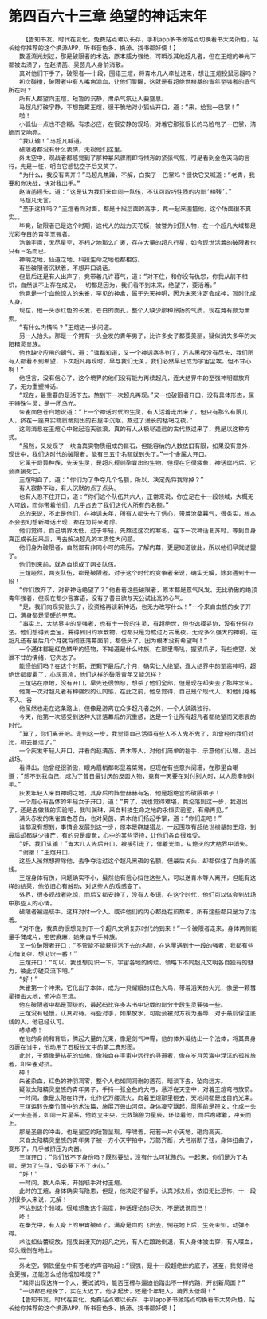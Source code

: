 # 第四百六十三章 绝望的神话末年
        【告知书友，时代在变化，免费站点难以长存，手机app多书源站点切换看书大势所趋，站长给你推荐的这个换源APP，听书音色多、换源、找书都好使！】
       数道流光划过，那是破限者的术法，原本威力强绝，可瞬杀其他超凡者，但在王煊的拳光下都被击溃了，在赵清菡、吴茵几人身前消散。
       真对他们下手了，破限者——十段，围猎王煊，将青木几人牵扯进来，想让王煊投鼠忌器吗？
       初次碰撞，破限者中有人嘴角淌血，让他们警醒，这就是有超绝世根基的青年至强者的底气所在吗？
       所有人都望向王煊，短暂的沉静，肃杀气氛让人要窒息。
       马超凡打破宁静，不想拖累王煊，很干脆地对小狐仙开口，道：“来，给我一巴掌！”
       啪！
       小狐仙一点也不含糊，有求必应，在很安静的现场，对着它那张很长的马脸甩了一巴掌，清脆而又响亮。
       “我认输！”马超凡喊道。
       破限者都没有什么表情，无视他们这里。
       外太空中，观战者都感觉到了那种暴风骤雨即将倾泻的紧张气氛，可是看到金色天马的言行，先是一怔，明白它想钻空子后又笑了。
       “为什么，我没有离开？”马超凡焦躁，不解，白挨了一巴掌吗？很快它又喊道：“老青，我要和你决战，快对我出手。”
       赵清菡摇头，道：“这是认为我们来自同一队伍，不认可取巧性质的内部‘相残’。”
       马超凡无言。
       “至于这样吗？”王煊看向对面，都是十段层面的高手，竟一起来围猎他，这个场面很不真实。。
       毕竟，破限者已是这个时期，这代人的战力天花板，被誉为封顶人物，在一个超凡大域都是光彩夺目的青年至强者。
       浩瀚宇宙，无尽星空，不朽之地那么广袤，存在大量的超凡行星，如今现世活着的破限者也只有三名而已。
       神明之地、仙道之地、科技生命之地也都相仿。
       有些破限者沉默着，不想开口说话。
       但最后还是有人出声了，竟带着几许暮气，道：“对不住，和你没有仇怨，你我从前不相识，自然谈不上存在成见，一切都是因为，我们看不到未来，绝望了，要活着。”
       他竟是一个血统惊人的朱雀，罕见的神禽，属于先天神明，因为未来注定会成神，暂时化成人身。
       现在，他一头赤红色的长发，苍白的面孔，整个人缺少那种昂扬的气质，现在竟有颇为萧索。
       “有什么内情吗？”王煊进一步问道。
       另一人抬头，那是一个拥有一头金发的青年男子，比许多女子都要美丽，疑似消失多年的太阳精灵皇族。
       他也缺少应用的朝气，道：“谁都知道，又一个神话寒冬到了，万古黑夜没有尽头，我们所有人都看不到希望，下次超凡再现时，早与我们无关，我们必然早已成为宇宙尘埃，但不甘心啊！”
       他坦言，没有信心了，这个境界的他们没有能力再续超凡，连大结界中的至强神明都放弃了，无力重塑神话。
       “现在，最重要的是活下去，熬到下一次超凡再现。”又一位破限者开口，没有具体形态，属于特殊生灵，是一团乌光。
       朱雀面色苍白地说道：“上一个神话时代的生灵，有人活着走出来了，但只有那么有限几人，挤在一座真实物质凿刻出的石屋中沉眠，熬过了漫长的枯竭之夜。”
       这则消息在王煊心中掀起滔天骇浪，真的有人从极尽遥远的古代熬过来了，竟是以这种方式。
       “虽然，又发现了一块由真实物质组成的巨石，但能容纳的人数依旧有限，如果没有意外，现世中，我们这时代的破限者，能有三五个名额就到头了。”一个金属人开口。
       它属于奇异种族，先天生灵，是超凡规则孕育出的生物，但现在它很疲惫，神话腐朽后，它会直接死亡。
       王煊明白了，道：“你们为了争夺几个名额，所以，决定先将我除掉？”
       有人寂静不动，有人沉默的点了点头。
       也有人忍不住开口，道：“你们这个队伍共六人，正常来说，你立足在十一段领域，大概无人可敌，而你带着他们，几乎占去了我们这代人所有的名额。”
       总的来说，不止是他们，在神话末年，所有人都失去了信心，带着沧桑暮气，很务实，根本不会去幻想新神话出现，都在为将来考虑。
       他们觉得，自己境界太低，过于年轻，先熬过这次的寒冬，在下一次神话复苏时，等到自身真正成长起来后，再去解决超凡的本质性大问题。
       他们身为破限者，自然都有非同小可的来历，了解内幕，更是知道彼此，所以他们早就结盟了。
       他们到来前，就各自组成了两支队伍。
       王煊哑然，两支队伍，都是破限者，对于这个时代的竞争者来说，确实无解，除非遇到十一段！
       “你们放弃了，对新神话绝望了？”他看着这些破限者，原本都是意气风发、无比骄傲的绝顶青年强者，但现在都少言寡语，没有了昔日欲与天公试比高的心气。
       “是，我们向现实低头了，没资格再谈新神话，也无力改写什么！”一个来自虫族的女子开口，满身都是坚硬的甲壳。
       “事实上，大结界中的至强者，也有十一段的生灵，有超绝世，但也选择妥协，没有任何办法。他们想得到至宝，要得到旧约承载物，也都只是为熬过万古黑夜。无论多么强大的神明，在超凡还有最后几个月就将彻底落幕面前，都低头了，因为根本没有希望啊！”
       一个通体都是红色鳞甲的怪物，不知道是什么种族，在那里嘶吼，握紧爪子，有些绝望，发泄不甘的情绪，它失态了。
       能怪他们吗？在这个时期，还剩下最后几个月，确实让人绝望，连大结界中的至高神明，超绝世都疲累了，心灰意冷，他们这样的破限青年又能怎样？
       王煊站在原地，没有开口，早先还很愤怒，想杀了他们全部，但是现在却失去了那种念头。
       他第一次对超凡者有种强烈的认同感，在此之前，他总觉得，自己是个现代人，和他们格格不入。谷
       他虽然也走在这条路上，但像是游离在众多超凡者之外，一个人踽踽独行。
       今天，他第一次感受到这种大世落幕后的沉重感，这是一个让所有超凡者都绝望而又悲哀的时代。
       “算了，你们离开吧。走到这一步，我觉得自己活得有些人不人鬼不鬼了，和曾经的我们对比，相去甚远了。”
       一个灰发年轻人开口，并看向赵清菡、青木等人，对他们简单的抬手，示意他们认输，退出战场。
       看得出，他曾经很骄傲，眼角眉梢都彰显着桀骜，但现在有些意兴阑珊，在那里自嘲道：“想不到我自己，成为了昔日最讨厌的反面人物，竟有一天要在对付别人时，以人质牵制对手。”
       灰发年轻人来自神明之地，其身后的阵营赫赫有名，他是超绝宫的破限弟子！
       一个眉心有晶体的年轻女子开口，道：“算了，我也觉得难堪，竟沦落到这一步，我退出了，还是去做我的实验吧，我叫渊琳，来自科技生命之地的永恒实验室，有缘再见。”
       满头赤发的朱雀面色苍白，也对吴茵、青木他们扬起手掌，道：“你们走吧！”
       谁都没有想到，事情会发展到这一步，原本是群雄猎龙，一起围攻有超绝世根基的王煊，到最后却都缺少锋芒，有的只是疲惫，心中的某些坚持，让他们各自很难受。
       “好，我们认输！”青木几人先后开口，被接引走了，伴着光雨，从熄灭的大结界中消失。
       “谢谢！”王煊开口。
       这些人虽然想排除他，去争夺活过这个超凡黑夜的名额，但最后关头，却都保住了自身的底线。
       王煊身体有伤，问题确实不小，虽然他有信心挡住这些人，可以送青木等人离开，但能有这样的结果，他依旧心有触动，对这些人的观感变了。
       外界，很多观战者吃惊，而后又都安静了，没有人多语，在这个时代，他们可以体会到战场中那些人的心情。
       破限者被逼联手，这样对付一个人，或许他们的内心都处在煎熬中，所有这些都只是为了活着。
       “对不住，我真的很想见到下一个超凡文明复苏时代的到来！”一个破限者走来，身体两侧能量手臂成片，密密麻麻，她来自千手神族。
       又一位破限者开口：“不管能不能获得活下去的名额，在这里遇到十一段的强者，我都有些心情复杂，想见识一番！”
       王煊开口：“可以，我也想见识一下，宇宙各地的绚烂，领略下不同超凡文明各自独有的魅力，彼此切磋交流下吧。”
       “好！”
       朱雀第一个冲来，它化出了本体，成为一只耀眼的红色大鸟，带着滔天的火光，像是一颗彗星撞击大地，俯冲向王煊。
       他在破限者中都是顶级的，最起码比许多古书中记载的部分十段生灵要强一些。
       王煊没有轻慢，认真对待，有些对手，如果放水，可能会被对方视为羞辱，对于最后保住底线的人，他已经认可。
       哧哧哧！
       在他的身前和背后，腾起大量的光束，像是剑气冲霄，他的体外凝结出一个法体，将其真身包裹在当中，他动用了石板经文中的第二真形图。
       此时，王煊像是拈花的仙佛，像独自在宇宙中远行的寻道者，像在岁月苦海中浮沉的孤独旅者，和朱雀对抗。
       砰！
       朱雀染血，红色的神羽凋零，整个人也如同凋谢的落花，暗淡下去，坠向远方。
       疑似太阳精灵皇族的青年男子，手持一张金色的大弓，悬浮在天空中，对着王煊弯弓放箭。
       一时间，像是太阳在炸开，化作亿万缕流火，向着王煊那里砸去，天地间都是炫目的光束。
       王煊运转先秦竹简中的术法篇，施展万兽山河祭，身体凌空飘起，周围前是符文，化成一头又一头圣兽，如同一片星系，他屹立中央，无数瑞兽为星辰，环绕着他，而后咆哮着，冲天而上。
       那是圣兽的冲击，也是星空的短暂呈现，呼啸着，宛若一片小天地，砸向高天。
       来自太阳精灵皇族的青年男子被一方小天宇拍中，万箭齐断，大弓崩断了弦，身体扭曲了，变形了，几乎被挤压为肉酱。
       王煊开口：“你们放不下身份吗？既然要战，没有什么可犹豫的，一起来，你们是为了名额，是为了生存，没必要下不了决心。”
       “好！”
       一时间，数人杀来，开始联手对付王煊。
       此时的王煊，身体确实有隐患，但是，他决定不留手，认真对决后，依旧无比恐怖，十一段对很多人来说，无解！
       不达到这个领域，很难想象这个高度，神话理论的尽头，不是说说而已！
       咚！
       在拳光中，有人身上的甲胄破碎了，满身是血的飞出去，倒在地上后，生死未知，动弹不得。
       术法如仙蕾绽放，摇曳出漫天的超凡之光，有人在踉跄倒退，有人身体被击穿，有人喋血，仰头栽倒在地上。
       ……
       外太空，钢铁堡垒中有苍老的声音响起：“很强，是十一段超绝世的底子，甚至，我觉得他会更强，还能怎么给他增加难度？”
       “难得出现这样一个人，要试试吗，能否压榨与逼迫他踏出不一样的路，开创新局面？”
       “一切都已经晚了，实在太迟了，他才起步，还是个年轻人，境界太低啊！”
       【告知书友，时代在变化，免费站点难以长存，手机app多书源站点切换看书大势所趋，站长给你推荐的这个换源APP，听书音色多、换源、找书都好使！】